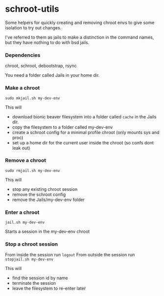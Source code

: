 # schroot-utils
Some helpers for quickly creating and removing chroot envs to give some isolation to try out changes.

I've referred to them as jails to make a distinction in the command names, but they have nothing to do with bsd jails.

### Dependencies
chroot, schroot, debootstrap, rsync

You need a folder called Jails in your home dir.

### Make a chroot
`sudo mkjail.sh my-dev-env`

This will 
 - download bionic beaver filesystem into a folder called `cache` in the Jails dir. 
 - copy the filesystem to a folder called my-dev-env
 - create a schroot config for a minimal profile chroot (only mounts sys and proc)
 - set up a home dir for the current user inside the chroot (so confs dont leak out)
 
### Remove a chroot
`sudo rmjail.sh my-dev-env`

This will
 - stop any existing chroot session
 - remove the schroot config
 - remove the Jails/my-dev-env folder

### Enter a chroot
`jail.sh my-dev-env`

Starts a session in the my-dev-env chroot

### Stop a chroot session
From inside the session run `logout`
From outside the session run `stopjail.sh my-dev-env`

This will
 - find the session id by name
 - terminate the session
 - leave the filesystem to re-enter later
